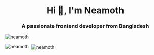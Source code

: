 <h1 align="center">Hi 👋, I'm Neamoth</h1>
<h3 align="center">A passionate frontend developer from Bangladesh</h3>

<p align="left"> <img src="https://komarev.com/ghpvc/?username=neamoth&label=Profile%20views&color=0e75b6&style=flat" alt="neamoth" /> </p>

<p><img align="left" src="https://github-readme-stats.vercel.app/api/top-langs?username=neamoth&show_icons=true&locale=en&layout=compact" alt="neamoth" /></p>

<p>&nbsp;<img align="center" src="https://github-readme-stats.vercel.app/api?username=neamoth&show_icons=true&locale=en" alt="neamoth" /></p>
